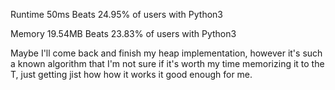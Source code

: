 Runtime
50ms
Beats 24.95% of users with Python3

Memory
19.54MB
Beats 23.83% of users with Python3

Maybe I'll come back and finish my heap implementation, however it's such a known
algorithm that I'm not sure if it's worth my time memorizing it to the T, just
getting jist how how it works it good enough for me.

